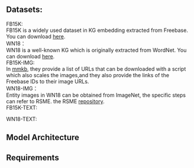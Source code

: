 ## Datasets:
FB15K:  
FB15K is a widely used dataset in KG embedding extracted from Freebase. You can download [here](https://github.com/DeepGraphLearning/KnowledgeGraphEmbedding/tree/master/data/FB15k).  
WN18：  
WN18 is a well-known KG which is originally extracted from WordNet. You can download [here](https://github.com/DeepGraphLearning/KnowledgeGraphEmbedding/tree/master/data/wn18).  
FB15K-IMG:  
In [mmkb](https://github.com/mniepert/mmkb), they provide a list of URLs that can be downloaded with a script which also scales the images,and they also provide the links of the Freebase IDs to their image URLs.  
WN18-IMG：  
Entity images in WN18 can be obtained from ImageNet, the specific steps can refer to RSME. the RSME [repository](https://github.com/wangmengsd/RSME).  
FB15K-TEXT:  

WN18-TEXT:  


## Model Architecture
## Requirements
